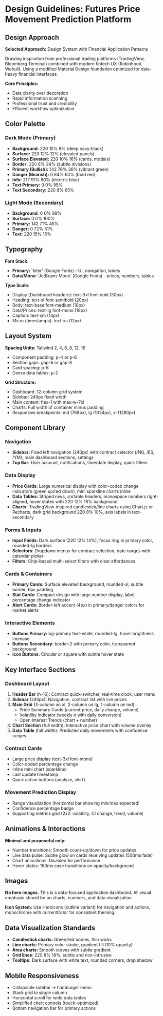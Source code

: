 # Design Guidelines: Futures Price Movement Prediction Platform

## Design Approach
**Selected Approach:** Design System with Financial Application Patterns

Drawing inspiration from professional trading platforms (TradingView, Bloomberg Terminal) combined with modern fintech UX (Robinhood, Webull). Using a modified Material Design foundation optimized for data-heavy financial interfaces.

**Core Principles:**
- Data clarity over decoration
- Rapid information scanning
- Professional trust and credibility
- Efficient workflow optimization

## Color Palette

### Dark Mode (Primary)
- **Background:** 220 15% 8% (deep navy-black)
- **Surface:** 220 12% 12% (elevated panels)
- **Surface Elevated:** 220 10% 16% (cards, modals)
- **Border:** 220 8% 24% (subtle divisions)
- **Primary (Bullish):** 142 76% 36% (vibrant green)
- **Danger (Bearish):** 0 84% 60% (bold red)
- **Info:** 217 91% 60% (electric blue)
- **Text Primary:** 0 0% 95%
- **Text Secondary:** 220 8% 65%

### Light Mode (Secondary)
- **Background:** 0 0% 98%
- **Surface:** 0 0% 100%
- **Primary:** 142 71% 45%
- **Danger:** 0 72% 51%
- **Text:** 220 15% 15%

## Typography

**Font Stack:**
- **Primary:** 'Inter' (Google Fonts) - UI, navigation, labels
- **Data/Mono:** 'JetBrains Mono' (Google Fonts) - prices, numbers, tables

**Type Scale:**
- Display (Dashboard headers): text-3xl font-bold (30px)
- Heading: text-xl font-semibold (20px)
- Body: text-base font-medium (16px)
- Data/Prices: text-lg font-mono (18px)
- Caption: text-sm (14px)
- Micro (timestamps): text-xs (12px)

## Layout System

**Spacing Units:** Tailwind 2, 4, 6, 8, 12, 16
- Component padding: p-4 or p-6
- Section gaps: gap-6 or gap-8
- Card spacing: p-6
- Dense data tables: p-2

**Grid Structure:**
- Dashboard: 12-column grid system
- Sidebar: 240px fixed width
- Main content: flex-1 with max-w-7xl
- Charts: Full width of container minus padding
- Responsive breakpoints: md (768px), lg (1024px), xl (1280px)

## Component Library

### Navigation
- **Sidebar:** Fixed left navigation (240px) with contract selector (/NQ, /ES, /YM), main dashboard sections, settings
- **Top Bar:** User account, notifications, time/date display, quick filters

### Data Display
- **Price Cards:** Large numerical display with color-coded change indicators (green up/red down), mini sparkline charts inline
- **Data Tables:** Striped rows, sortable headers, monospace numbers right-aligned, hover states with 220 12% 18% background
- **Charts:** TradingView-inspired candlestick/line charts using Chart.js or Recharts, dark grid background 220 8% 10%, axis labels in text-secondary

### Forms & Inputs
- **Input Fields:** Dark surface (220 12% 14%), focus ring in primary color, rounded-lg borders
- **Selectors:** Dropdown menus for contract selection, date ranges with calendar picker
- **Filters:** Chip-based multi-select filters with clear affordances

### Cards & Containers
- **Primary Cards:** Surface elevated background, rounded-xl, subtle border, 6px padding
- **Stat Cards:** Compact design with large number display, label, percentage change indicator
- **Alert Cards:** Border-left accent (4px) in primary/danger colors for market alerts

### Interactive Elements
- **Buttons Primary:** bg-primary text-white, rounded-lg, hover brightness increase
- **Buttons Secondary:** border-2 with primary color, transparent background
- **Icon Buttons:** Circular or square with subtle hover state

## Key Interface Sections

### Dashboard Layout
1. **Header Bar** (h-16): Contract quick-switcher, real-time clock, user menu
2. **Sidebar** (240px): Navigation, contract list with live prices
3. **Main Grid** (3-column on xl, 2-column on lg, 1-column on md):
   - Price Summary Cards (current price, daily change, volume)
   - Volatility Indicator (weekly σ with daily conversion)
   - Open Interest Trends (chart + number)
4. **Chart Section** (full width): Interactive price chart with volume overlay
5. **Data Table** (full width): Predicted daily movements with confidence ranges

### Contract Cards
- Large price display (text-3xl font-mono)
- Color-coded percentage change
- Inline mini chart (sparkline)
- Last update timestamp
- Quick action buttons (analyze, alert)

### Movement Prediction Display
- Range visualization (horizontal bar showing min/max expected)
- Confidence percentage badge
- Supporting metrics grid (2x2: volatility, OI change, trend, volume)

## Animations & Interactions
**Minimal and purposeful only:**
- Number transitions: Smooth count-up/down for price updates
- Live data pulse: Subtle glow on cards receiving updates (500ms fade)
- Chart animations: Disabled for performance
- Hover states: 150ms ease transitions on opacity/background

## Images
**No hero images.** This is a data-focused application dashboard. All visual emphasis should be on charts, numbers, and data visualization. 

**Icon System:** Use Heroicons (outline variant) for navigation and actions, monochrome with currentColor for consistent theming.

## Data Visualization Standards
- **Candlestick charts:** Green/red bodies, thin wicks
- **Line charts:** Primary color stroke, gradient fill (10% opacity)
- **Area charts:** Smooth curves with subtle gradient
- **Grid lines:** 220 8% 18%, subtle and non-intrusive
- **Tooltips:** Dark surface with white text, rounded corners, drop shadow

## Mobile Responsiveness
- Collapsible sidebar → hamburger menu
- Stack grid to single column
- Horizontal scroll for wide data tables
- Simplified chart controls (touch-optimized)
- Bottom navigation bar for primary actions